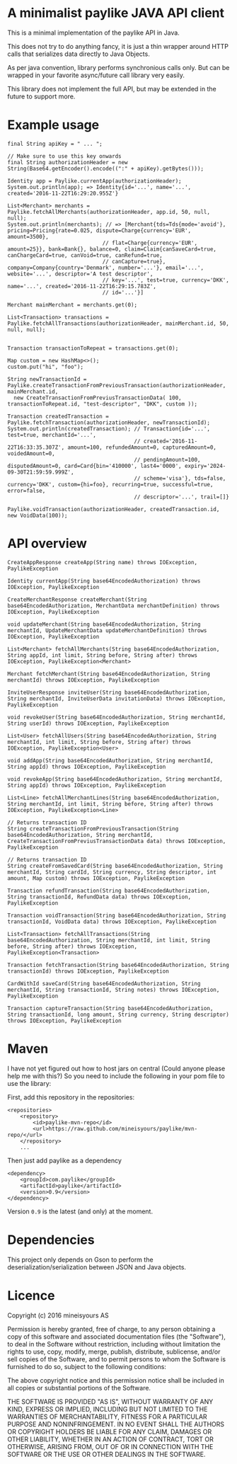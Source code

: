 # A minimalist paylike JAVA API client

This is a minimal implementation of the paylike API in Java.

This does not try to do anything fancy, it is just a thin wrapper around HTTP calls that serializes data directly to Java Objects.

As per java convention, library performs synchronious calls only. But can be wrapped in your favorite async/future call library very easily.

This library does not implement the full API, but may be extended in the future to support more.

# Example usage

    final String apiKey = " ... ";

    // Make sure to use this key onwards
    final String authorizationHeader = new String(Base64.getEncoder().encode((":" + apiKey).getBytes()));

    Identity app = Paylike.currentApp(authorizationHeader);
    System.out.println(app); => Identity{id='...', name='...', created='2016-11-22T16:29:20.955Z'}

    List<Merchant> merchants = Paylike.fetchAllMerchants(authorizationHeader, app.id, 50, null, null);
    System.out.println(merchants); // => [Merchant{tds=Tds{mode='avoid'}, pricing=Pricing{rate=0.025, dispute=Charge{currency='EUR', amount=3500},
                                  // flat=Charge{currency='EUR', amount=25}}, bank=Bank{}, balance=0, claim=Claim{canSaveCard=true, canChargeCard=true, canVoid=true, canRefund=true,
                                  // canCapture=true}, company=Company{country='Denmark', number='...'}, email='...', website='...', descriptor='A test descriptor',
                                  // key='...', test=true, currency='DKK', name='...', created='2016-11-22T16:29:15.783Z',
                                  // id='...'}]

    Merchant mainMerchant = merchants.get(0);

    List<Transaction> transactions = Paylike.fetchAllTransactions(authorizationHeader, mainMerchant.id, 50, null, null);


    Transaction transactionToRepeat = transactions.get(0);

    Map custom = new HashMap<>();
    custom.put("hi", "foo");

    String newTransactionId =
    Paylike.createTransactionFromPreviousTransaction(authorizationHeader, mainMerchant.id,
      new CreateTransactionFromPreviusTransactionData( 100, transactionToRepeat.id, "test-descriptor", "DKK", custom ));

    Transaction createdTransaction = Paylike.fetchTransaction(authorizationHeader, newTransactionId);
    System.out.println(createdTransaction); // Transaction{id='...', test=true, merchantId='...',
                                            // created='2016-11-22T16:33:35.307Z', amount=100, refundedAmount=0, capturedAmount=0, voidedAmount=0,
                                            // pendingAmount=100, disputedAmount=0, card=Card{bin='410000', last4='0000', expiry='2024-09-30T21:59:59.999Z',
                                            // scheme='visa'}, tds=false, currency='DKK', custom={hi=foo}, recurring=true, successful=true, error=false,
                                            // descriptor='...', trail=[]}

    Paylike.voidTransaction(authorizationHeader, createdTransaction.id, new VoidData(100));

# API overview

    CreateAppResponse createApp(String name) throws IOException, PaylikeException

    Identity currentApp(String base64EncodedAuthorization) throws IOException, PaylikeException

    CreateMerchantResponse createMerchant(String base64EncodedAuthorization, MerchantData merchantDefinition) throws IOException, PaylikeException

    void updateMerchant(String base64EncodedAuthorization, String merchantId, UpdateMerchantData updateMerchantDefinition) throws IOException, PaylikeException

    List<Merchant> fetchAllMerchants(String base64EncodedAuthorization, String appId, int limit, String before, String after) throws IOException, PaylikeException<Merchant>

    Merchant fetchMerchant(String base64EncodedAuthorization, String merchantId) throws IOException, PaylikeException

    InviteUserResponse inviteUser(String base64EncodedAuthorization, String merchantId, InviteUserData invitationData) throws IOException, PaylikeException

    void revokeUser(String base64EncodedAuthorization, String merchantId, String userId) throws IOException, PaylikeException

    List<User> fetchAllUsers(String base64EncodedAuthorization, String merchantId, int limit, String before, String after) throws IOException, PaylikeException<User>

    void addApp(String base64EncodedAuthorization, String merchantId, String appId) throws IOException, PaylikeException

    void revokeApp(String base64EncodedAuthorization, String merchantId, String appId) throws IOException, PaylikeException

    List<Line> fetchAllMerchantLines(String base64EncodedAuthorization, String merchantId, int limit, String before, String after) throws IOException, PaylikeException<Line>

    // Returns transaction ID
    String createTransactionFromPreviousTransaction(String base64EncodedAuthorization, String merchantId, CreateTransactionFromPreviusTransactionData data) throws IOException, PaylikeException

    // Returns transaction ID
    String createFromSavedCard(String base64EncodedAuthorization, String merchantId, String cardId, String currency, String descriptor, int amount, Map custom) throws IOException, PaylikeException

    Transaction refundTransaction(String base64EncodedAuthorization, String transactionId, RefundData data) throws IOException, PaylikeException

    Transaction voidTransaction(String base64EncodedAuthorization, String transactionId, VoidData data) throws IOException, PaylikeException

    List<Transaction> fetchAllTransactions(String base64EncodedAuthorization, String merchantId, int limit, String before, String after) throws IOException, PaylikeException<Transaction>

    Transaction fetchTransaction(String base64EncodedAuthorization, String transactionId) throws IOException, PaylikeException

    CardWithId saveCard(String base64EncodedAuthorization, String merchantId, String transactionId, String notes) throws IOException, PaylikeException

    Transaction captureTransaction(String base64EncodedAuthorization, String transactionId, long amount, String currency, String descriptor) throws IOException, PaylikeException

# Maven

I have not yet figured out how to host jars on central (Could anyone please help me with this?)
So you need to include the following in your pom file to use the library:

First, add this repository in the repositories:

    <repositories>
        <repository>
            <id>paylike-mvn-repo</id>
            <url>https://raw.github.com/mineisyours/paylike/mvn-repo/</url>
        </repository>
        ...

Then just add paylike as a dependency

    <dependency>
        <groupId>com.paylike</groupId>
        <artifactId>paylike</artifactId>
        <version>0.9</version>
    </dependency>

Version `0.9` is the latest (and only) at the moment.

# Dependencies

This project only depends on Gson to perform the deserialization/serialization between JSON and Java objects.

# Licence

Copyright (c) 2016 mineisyours AS

Permission is hereby granted, free of charge, to any person obtaining a copy of this software and associated documentation files (the "Software"), to deal in the Software without restriction, including without limitation the rights to use, copy, modify, merge, publish, distribute, sublicense, and/or sell copies of the Software, and to permit persons to whom the Software is furnished to do so, subject to the following conditions:

The above copyright notice and this permission notice shall be included in all copies or substantial portions of the Software.

THE SOFTWARE IS PROVIDED "AS IS", WITHOUT WARRANTY OF ANY KIND, EXPRESS OR IMPLIED, INCLUDING BUT NOT LIMITED TO THE WARRANTIES OF MERCHANTABILITY, FITNESS FOR A PARTICULAR PURPOSE AND NONINFRINGEMENT. IN NO EVENT SHALL THE AUTHORS OR COPYRIGHT HOLDERS BE LIABLE FOR ANY CLAIM, DAMAGES OR OTHER LIABILITY, WHETHER IN AN ACTION OF CONTRACT, TORT OR OTHERWISE, ARISING FROM, OUT OF OR IN CONNECTION WITH THE SOFTWARE OR THE USE OR OTHER DEALINGS IN THE SOFTWARE.